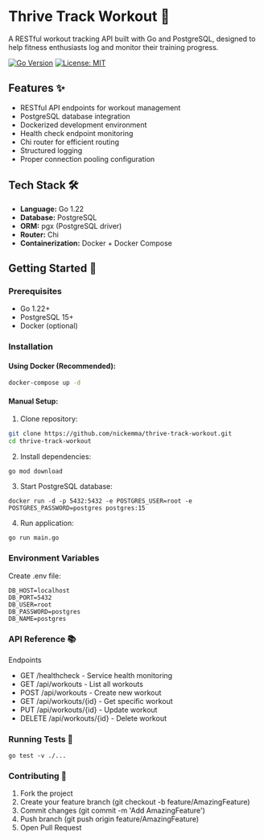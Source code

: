 # Thrive Track Workout 💪

A RESTful workout tracking API built with Go and PostgreSQL, designed to help fitness enthusiasts log and monitor their training progress.

[![Go Version](https://img.shields.io/badge/go-1.22-blue)](https://golang.org/)
[![License: MIT](https://img.shields.io/badge/License-MIT-yellow.svg)](https://opensource.org/licenses/MIT)

## Features ✨
- RESTful API endpoints for workout management
- PostgreSQL database integration
- Dockerized development environment
- Health check endpoint monitoring
- Chi router for efficient routing
- Structured logging
- Proper connection pooling configuration

## Tech Stack 🛠️
- **Language:** Go 1.22
- **Database:** PostgreSQL
- **ORM:** pgx (PostgreSQL driver)
- **Router:** Chi
- **Containerization:** Docker + Docker Compose

## Getting Started 🚀

### Prerequisites
- Go 1.22+
- PostgreSQL 15+
- Docker (optional)

### Installation

#### Using Docker (Recommended):
```bash
docker-compose up -d
``` 
#### Manual Setup:
1. Clone repository:

```bash
git clone https://github.com/nickemma/thrive-track-workout.git
cd thrive-track-workout
``` 
2. Install dependencies:
```
go mod download
```
3. Start PostgreSQL database:
```
docker run -d -p 5432:5432 -e POSTGRES_USER=root -e POSTGRES_PASSWORD=postgres postgres:15
```
4. Run application:
```
go run main.go
```
### Environment Variables
Create .env file:
```
DB_HOST=localhost
DB_PORT=5432
DB_USER=root
DB_PASSWORD=postgres
DB_NAME=postgres
```
### API Reference 📚
Endpoints

- GET /healthcheck - Service health monitoring
- GET /api/workouts - List all workouts
- POST /api/workouts - Create new workout
- GET /api/workouts/{id} - Get specific workout
- PUT /api/workouts/{id} - Update workout
- DELETE /api/workouts/{id} - Delete workout

### Running Tests 🧪
```
go test -v ./...
```
### Contributing 🤝
1. Fork the project
2. Create your feature branch (git checkout -b feature/AmazingFeature)
3. Commit changes (git commit -m 'Add AmazingFeature')
4. Push branch (git push origin feature/AmazingFeature)
5. Open Pull Request